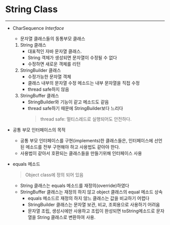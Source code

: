 # String Class
---
* CharSequence _Interface_
	* 문자열 클래스들의 동통부모 클래스
	1. String 클래스
		* 대표적인 자바 문자열 클래스.
		* String 객체가 생성되면 문자열이 수정될 수 없다
		* 수정하면 새로운 객체를 리턴
	2. StringBuilder 클래스
		* 수정가능한 문자열 객체
		* 클래스 내부의 문자열 수정 메소드는 내부 문자열을 직접 수정
		* thread safe하지 않음
	3. StringBuffer 클래스
		* StringBuilder와 기능이 같고 메소드도 같음
		* thread safe하기 때문에 StringBuilder보다 느리다
			> thread safe: 멀티스레드로 실행되어도 안전하다.

* 공통 부모 인터페이스의 목적
	* 공통 부모 인터페이스를 구현(implements)한 클래스들은, 인터페이스에 선언 된 메소드를 전부 구현해야 하고 사용법도 같아야 한다.
	* 사용법이 같아서 호환되는 클래스들을 만들기위해 인터페이스 사용

* equals 메소드
	> Object class에 정의 되어 있음
	* String 클래스는 equals 메소드를 재정의(override)하였다
	* StringBuffer 클래스는 재정의 하지 않고 object 클래스의 equal 메소드 상속
		* equals 메소드르 재정의 하지 않느 클래스는 값을 비교하기 어렵다
		* StringBuilder 클래스는 문자열 보관, 비교, 조회용으로 사용하기 어려움
		* 문자열 조립, 생성시에만 사용하고 조립이 완성되면 toString메소드로 문자열을 String 클래스로 변환하여 사용.